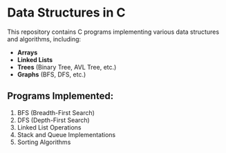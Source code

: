 # Data Structures in C

This repository contains C programs implementing various data structures and algorithms, including:

- **Arrays**
- **Linked Lists**
- **Trees** (Binary Tree, AVL Tree, etc.)
- **Graphs** (BFS, DFS, etc.)

## Programs Implemented:

1. BFS (Breadth-First Search)
2. DFS (Depth-First Search)
3. Linked List Operations
4. Stack and Queue Implementations
5. Sorting Algorithms
